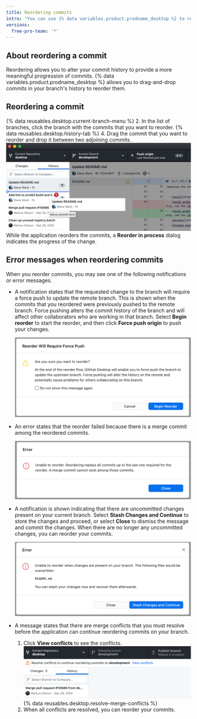 ```yaml
---
title: Reordering commits
intro: "You can use {% data variables.product.prodname_desktop %} to reorder commits in your branch's history."
versions:
  free-pro-team: '*'
---
```


## About reordering a commit

Reordering allows you to alter your commit history to provide a more meaningful progression of commits. {% data variables.product.prodname_desktop %} allows you to drag-and-drop commits in your branch's history to reorder them.

## Reordering a commit

{% data reusables.desktop.current-branch-menu %}
2. In the list of branches, click the branch with the commits that you want to reorder.
{% data reusables.desktop.history-tab %}
4. Drag the commit that you want to reorder and drop it between two adjoining commits.
  ![reorder drag and drop](/assets/images/help/desktop/reorder-drag-and-drop.png)
While the application reorders the commits, a **Reorder in process** dialog indicates the progress of the change.

## Error messages when reordering commits

When you reorder commits, you may see one of the following notifications or error messages.

* A notification states that the requested change to the branch will require a force push to update the remote branch. This is shown when the commits that you reordered were previously pushed to the remote branch. Force pushing alters the commit history of the branch and will affect other collaborators who are working in that branch.  Select **Begin reorder** to start the reorder, and then click **Force push origin** to push your changes.

  ![reorder force push dialog](/assets/images/help/desktop/reorder-force-push-dialog.png)

* An error states that the reorder failed because there is a merge commit among the reordered commits.

  ![reorder merge commit dialog](/assets/images/help/desktop/reorder-merge-commit-dialog.png)

* A notification is shown indicating that there are uncommitted changes present on your current branch. Select **Stash Changes and Continue** to store the changes and proceed, or select **Close** to dismiss the message and commit the changes. When there are no longer any uncommitted changes, you can reorder your commits.

  ![reorder stash dialog](/assets/images/help/desktop/reorder-stash-dialog.png)

* A message states that there are merge conflicts that you must resolve before the application can continue reordering commits on your branch.
    1. Click **View conflicts** to see the conflicts.
      ![reorder resolve conflicts message](/assets/images/help/desktop/reorder-resolve-conflicts.png)
    {% data reusables.desktop.resolve-merge-conflicts %}
   3. When all conflicts are resolved, you can reorder your commits.
  
